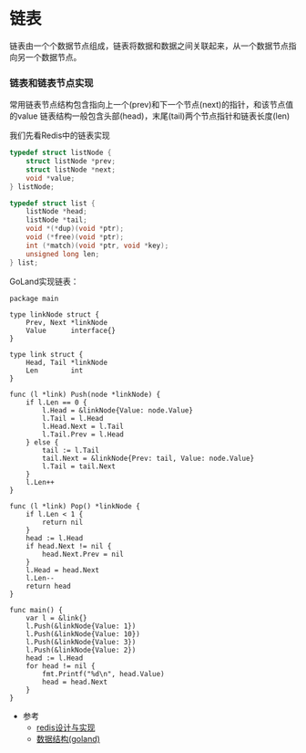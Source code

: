 # 链表

链表由一个个数据节点组成，链表将数据和数据之间关联起来，从一个数据节点指向另一个数据节点。

### 链表和链表节点实现

常用链表节点结构包含指向上一个(prev)和下一个节点(next)的指针，和该节点值的value
链表结构一般包含头部(head)，末尾(tail)两个节点指针和链表长度(len)

我们先看Redis中的链表实现

```c
typedef struct listNode {
    struct listNode *prev;
    struct listNode *next;
    void *value;
} listNode;

typedef struct list {
    listNode *head;
    listNode *tail;
    void *(*dup)(void *ptr);
    void (*free)(void *ptr);
    int (*match)(void *ptr, void *key);
    unsigned long len;
} list;
```

GoLand实现链表：

```goland
package main

type linkNode struct {
	Prev, Next *linkNode
	Value      interface{}
}

type link struct {
	Head, Tail *linkNode
	Len        int
}

func (l *link) Push(node *linkNode) {
	if l.Len == 0 {
		l.Head = &linkNode{Value: node.Value}
		l.Tail = l.Head
		l.Head.Next = l.Tail
		l.Tail.Prev = l.Head
	} else {
		tail := l.Tail
		tail.Next = &linkNode{Prev: tail, Value: node.Value}
		l.Tail = tail.Next
	}
	l.Len++
}

func (l *link) Pop() *linkNode {
	if l.Len < 1 {
		return nil
	}
	head := l.Head
	if head.Next != nil {
		head.Next.Prev = nil
	}
	l.Head = head.Next
	l.Len--
	return head
}

func main() {
	var l = &link{}
	l.Push(&linkNode{Value: 1})
	l.Push(&linkNode{Value: 10})
	l.Push(&linkNode{Value: 3})
	l.Push(&linkNode{Value: 2})
	head := l.Head
	for head != nil {
		fmt.Printf("%d\n", head.Value)
		head = head.Next
	}
}
```
* 参考
    * [redis设计与实现](https://www.bookstack.cn/read/redisbook/f8fc3415f3c66c78.md)
    * [数据结构(goland)](https://www.bookstack.cn/read/hunterhug-goa.c/algorithm-link.md)
